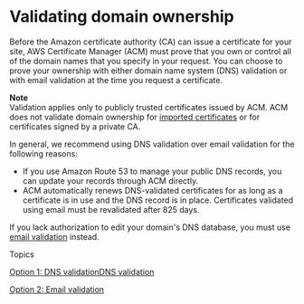 # Validating domain ownership<a name="domain-ownership-validation"></a>

Before the Amazon certificate authority \(CA\) can issue a certificate for your site, AWS Certificate Manager \(ACM\) must prove that you own or control all of the domain names that you specify in your request\. You can choose to prove your ownership with either domain name system \(DNS\) validation or with email validation at the time you request a certificate\. 

**Note**  
Validation applies only to publicly trusted certificates issued by ACM\. ACM does not validate domain ownership for [imported certificates](import-certificate.md) or for certificates signed by a private CA\.

In general, we recommend using DNS validation over email validation for the following reasons:
+ If you use Amazon Route 53 to manage your public DNS records, you can update your records through ACM directly\.
+ ACM automatically renews DNS\-validated certificates for as long as a certificate is in use and the DNS record is in place\. Certificates validated using email must be revalidated after 825 days\.

 If you lack authorization to edit your domain's DNS database, you must use [email validation](email-validation.md) instead\.

Topics

[Option 1: DNS validationDNS validation](dns-validation.md)

[Option 2: Email validation](email-validation.md)